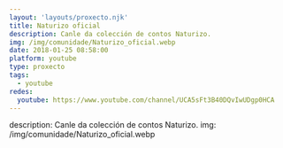```yaml
---
layout: 'layouts/proxecto.njk'
title: Naturizo oficial
description: Canle da colección de contos Naturizo.
img: /img/comunidade/Naturizo_oficial.webp
date: 2018-01-25 08:58:00
platform: youtube
type: proxecto
tags:
  - youtube
redes:
  youtube: https://www.youtube.com/channel/UCA5sFt3B40DQvIwUDgp0HCA
---
```

description: Canle da colección de contos Naturizo.
img: /img/comunidade/Naturizo_oficial.webp
